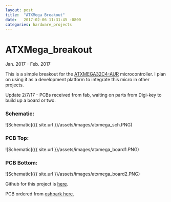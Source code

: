 ```yaml
---
layout: post
title:  "ATXMega Breakout"
date:   2017-02-06 11:31:45 -0800
categories: hardware_projects
---
```


# ATXMega_breakout
Jan. 2017 - Feb. 2017

This is a simple breakout for the [ATXMEGA32C4-AUR](https://www.digikey.com/product-detail/en/microchip-technology/ATXMEGA32C4-AUR/ATXMEGA32C4-AURCT-ND/4119397) microcontroller. I plan on using it as a development platform to integrate this micro in other projects.

Update 2/7/17 -
PCBs received from fab, waiting on parts from Digi-key to build up a board or two.

### Schematic:
![Schematic]({{ site.url }}/assets/images/atxmega_sch.PNG)

### PCB Top:
![Schematic]({{ site.url }}/assets/images/atxmega_board1.PNG)

### PCB Bottom:
![Schematic]({{ site.url }}/assets/images/atxmega_board2.PNG)




Github for this project is [here](https://github.com/bkeegs/ATXMEGA32C4_breakout).

PCB ordered from [oshpark here.](https://oshpark.com/shared_projects/xi5Up9Yd)

